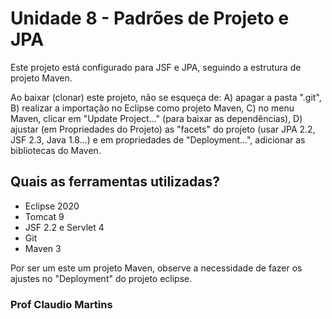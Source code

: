 # Unidade 8 - Padrões de Projeto e JPA
Este projeto está configurado para JSF e JPA, seguindo a estrutura de projeto Maven.

Ao baixar (clonar) este projeto, não se esqueça de:
A) apagar a pasta ".git", 
B) realizar a importação no Eclipse como projeto Maven, 
C) no menu Maven, clicar em "Update Project..." (para baixar as dependências),
D) ajustar (em Propriedades do Projeto) as "facets" do projeto (usar JPA 2.2, JSF 2.3, Java 1.8...) e em propriedades de "Deployment...", adicionar as bibliotecas do Maven.
 
## Quais as ferramentas utilizadas?
 * Eclipse 2020
 * Tomcat 9
 * JSF 2.2 e Servlet 4
 * Git 
 * Maven 3
 
 Por ser um este um projeto Maven, observe a necessidade de fazer os ajustes no "Deployment" do projeto eclipse.

### Prof Claudio Martins